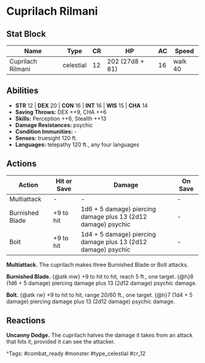 # Cuprilach Rilmani

## Stat Block

| Name | Type | CR | HP | AC | Speed |
|------|------|----|----|----|-------|
| Cuprilach Rilmani | celestial | 12 | 202 (27d8 + 81) | 16 | walk 40 |

## Abilities

- **STR** 12 | **DEX** 20 | **CON** 16 | **INT** 16 | **WIS** 15 | **CHA** 14
- **Saving Throws:** DEX ++9, CHA ++6  
- **Skills:** Perception ++6, Stealth ++13  
- **Damage Resistances:** psychic  
- **Condition Immunities:** -  
- **Senses:** truesight 120 ft.  
- **Languages:** telepathy 120 ft., any four languages


## Actions

| Action | Hit or Save | Damage | On Save |
|--------|--------------|--------|----------|
| Multiattack | - | - | - |
| Burnished Blade | +9 to hit | 1d6 + 5 damage) piercing damage plus 13 (2d12 damage) psychic | - |
| Bolt | +9 to hit | 1d4 + 5 damage) piercing damage plus 13 (2d12 damage) psychic | - |

**Multiattack.** The cuprilach makes three Burnished Blade or Bolt attacks.

**Burnished Blade.** {@atk mw} +9 to hit to hit, reach 5 ft., one target. {@h}8 (1d6 + 5 damage) piercing damage plus 13 (2d12 damage) psychic damage.

**Bolt.** {@atk rw} +9 to hit to hit, range 20/60 ft., one target. {@h}7 (1d4 + 5 damage) piercing damage plus 13 (2d12 damage) psychic damage.

## Reactions

**Uncanny Dodge.** The cuprilach halves the damage it takes from an attack that hits it, provided it can see the attacker.



^Tags: #combat_ready #monster #type_celestial #cr_12